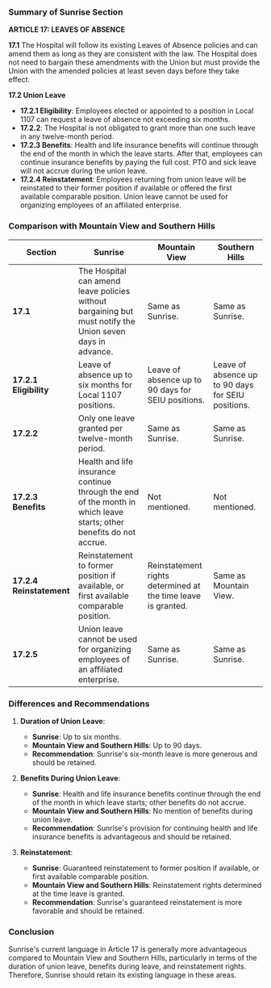 ### Summary of Sunrise Section

**ARTICLE 17: LEAVES OF ABSENCE**

**17.1** The Hospital will follow its existing Leaves of Absence policies and can amend them as long as they are consistent with the law. The Hospital does not need to bargain these amendments with the Union but must provide the Union with the amended policies at least seven days before they take effect.

**17.2 Union Leave**

- **17.2.1 Eligibility**: Employees elected or appointed to a position in Local 1107 can request a leave of absence not exceeding six months.
- **17.2.2**: The Hospital is not obligated to grant more than one such leave in any twelve-month period.
- **17.2.3 Benefits**: Health and life insurance benefits will continue through the end of the month in which the leave starts. After that, employees can continue insurance benefits by paying the full cost. PTO and sick leave will not accrue during the union leave.
- **17.2.4 Reinstatement**: Employees returning from union leave will be reinstated to their former position if available or offered the first available comparable position. Union leave cannot be used for organizing employees of an affiliated enterprise.

### Comparison with Mountain View and Southern Hills

| Section | Sunrise | Mountain View | Southern Hills |
|---------|---------|---------------|----------------|
| **17.1** | The Hospital can amend leave policies without bargaining but must notify the Union seven days in advance. | Same as Sunrise. | Same as Sunrise. |
| **17.2.1 Eligibility** | Leave of absence up to six months for Local 1107 positions. | Leave of absence up to 90 days for SEIU positions. | Leave of absence up to 90 days for SEIU positions. |
| **17.2.2** | Only one leave granted per twelve-month period. | Same as Sunrise. | Same as Sunrise. |
| **17.2.3 Benefits** | Health and life insurance continue through the end of the month in which leave starts; other benefits do not accrue. | Not mentioned. | Not mentioned. |
| **17.2.4 Reinstatement** | Reinstatement to former position if available, or first available comparable position. | Reinstatement rights determined at the time leave is granted. | Same as Mountain View. |
| **17.2.5** | Union leave cannot be used for organizing employees of an affiliated enterprise. | Same as Sunrise. | Same as Sunrise. |

### Differences and Recommendations

1. **Duration of Union Leave**:
   - **Sunrise**: Up to six months.
   - **Mountain View and Southern Hills**: Up to 90 days.
   - **Recommendation**: Sunrise's six-month leave is more generous and should be retained.

2. **Benefits During Union Leave**:
   - **Sunrise**: Health and life insurance benefits continue through the end of the month in which leave starts; other benefits do not accrue.
   - **Mountain View and Southern Hills**: No mention of benefits during union leave.
   - **Recommendation**: Sunrise's provision for continuing health and life insurance benefits is advantageous and should be retained.

3. **Reinstatement**:
   - **Sunrise**: Guaranteed reinstatement to former position if available, or first available comparable position.
   - **Mountain View and Southern Hills**: Reinstatement rights determined at the time leave is granted.
   - **Recommendation**: Sunrise's guaranteed reinstatement is more favorable and should be retained.

### Conclusion

Sunrise's current language in Article 17 is generally more advantageous compared to Mountain View and Southern Hills, particularly in terms of the duration of union leave, benefits during leave, and reinstatement rights. Therefore, Sunrise should retain its existing language in these areas.
